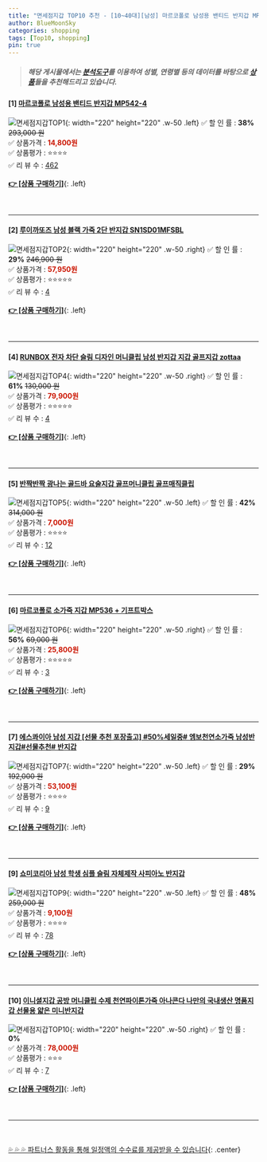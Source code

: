 ```yaml
---
title: "면세점지갑 TOP10 추천 - [10~40대][남성] 마르코폴로 남성용 밴티드 반지갑 MP542-4"
author: BlueMoonSky
categories: shopping
tags: [Top10, shopping]
pin: true
---
```


> ##### 해당 게시물에서는 [**분석도구**](https://itemscout.io/)를 이용하여 **성별**, **연령별** 등의 데이터를 바탕으로 [**상품**](https://link.coupang.com/a/baae76)들을 추천해드리고 있습니다.

#### [1] [마르코폴로 남성용 밴티드 반지갑 MP542-4](https://link.coupang.com/re/AFFSDP?lptag=AF5964186&subid=bluemoonsky6999&pageKey=493768&traceid=V0-153&itemId=739439527&vendorItemId=4867144786)
![면세점지갑TOP1](https://thumbnail6.coupangcdn.com/thumbnails/remote/230x230ex/image/retail/images/1281550067693402-c3497546-f2f0-425e-bac3-a3a62d506b54.jpg){: width="220" height="220" .w-50 .left}
✅ 할 인 률 : **38%** ~~<del class="base-price"> 293,000  </del>원~~<br>
✅ 상품가격 : <span style="color:#cb1400"> **14,800원** </span><br>
✅ 상품평가 : ⭐⭐⭐⭐<br>
✅ 리 뷰 수 : [462](https://link.coupang.com/re/AFFSDP?lptag=AF5964186&subid=bluemoonsky6999&pageKey=493768&traceid=V0-153&itemId=739439527&vendorItemId=4867144786)<br>
<br>
[**👉  [상품 구매하기]**](https://link.coupang.com/re/AFFSDP?lptag=AF5964186&subid=bluemoonsky6999&pageKey=493768&traceid=V0-153&itemId=739439527&vendorItemId=4867144786){: .left}
<br>
<br>
<br>

***

#### [2] [루이까또즈 남성 블랙 가죽 2단 반지갑 SN1SD01MFSBL](https://link.coupang.com/re/AFFSDP?lptag=AF5964186&subid=bluemoonsky6999&pageKey=7376672515&traceid=V0-153&itemId=19040830981&vendorItemId=86164547551)
![면세점지갑TOP2](https://thumbnail6.coupangcdn.com/thumbnails/remote/230x230ex/image/vendor_inventory/7c19/4d4c925870fb28a7af3e79123cbb3c924f2445d2ba0552f72324c2fb87fa.png){: width="220" height="220" .w-50 .right}
✅ 할 인 률 : **29%** ~~<del class="base-price"> 246,900  </del>원~~<br>
✅ 상품가격 : <span style="color:#cb1400"> **57,950원** </span><br>
✅ 상품평가 : ⭐⭐⭐⭐⭐<br>
✅ 리 뷰 수 : [4](https://link.coupang.com/re/AFFSDP?lptag=AF5964186&subid=bluemoonsky6999&pageKey=7376672515&traceid=V0-153&itemId=19040830981&vendorItemId=86164547551)<br>
<br>
[**👉  [상품 구매하기]**](https://link.coupang.com/re/AFFSDP?lptag=AF5964186&subid=bluemoonsky6999&pageKey=7376672515&traceid=V0-153&itemId=19040830981&vendorItemId=86164547551){: .left}
<br>
<br>
<br>

***

#### [4] [RUNBOX 전자 차단 슬림 디자인 머니클립 남성 반지갑 지갑 골프지갑 zottaa](https://link.coupang.com/re/AFFSDP?lptag=AF5964186&subid=bluemoonsky6999&pageKey=6714298943&traceid=V0-153&itemId=15597591430&vendorItemId=70032499230)
![면세점지갑TOP4](https://thumbnail7.coupangcdn.com/thumbnails/remote/230x230ex/image/vendor_inventory/4a5a/994c2f67dd6e3be5d776951c6b1ad2dc0c63c0d26d1e07e7198c66372c56.jpg){: width="220" height="220" .w-50 .right}
✅ 할 인 률 : **61%** ~~<del class="base-price"> 130,000  </del>원~~<br>
✅ 상품가격 : <span style="color:#cb1400"> **79,900원** </span><br>
✅ 상품평가 : ⭐⭐⭐⭐⭐<br>
✅ 리 뷰 수 : [4](https://link.coupang.com/re/AFFSDP?lptag=AF5964186&subid=bluemoonsky6999&pageKey=6714298943&traceid=V0-153&itemId=15597591430&vendorItemId=70032499230)<br>
<br>
[**👉  [상품 구매하기]**](https://link.coupang.com/re/AFFSDP?lptag=AF5964186&subid=bluemoonsky6999&pageKey=6714298943&traceid=V0-153&itemId=15597591430&vendorItemId=70032499230){: .left}
<br>
<br>
<br>

***

#### [5] [반짝반짝 광나는 골드바 요술지갑 골프머니클립 골프매직클립](https://link.coupang.com/re/AFFSDP?lptag=AF5964186&subid=bluemoonsky6999&pageKey=6785051857&traceid=V0-153&itemId=15968891390&vendorItemId=83175036848)
![면세점지갑TOP5](https://thumbnail7.coupangcdn.com/thumbnails/remote/230x230ex/image/vendor_inventory/38f8/5fbf57874c11c1d934aecb9bd316ee72a333cab950908951961287b75807.png){: width="220" height="220" .w-50 .left}
✅ 할 인 률 : **42%** ~~<del class="base-price"> 314,000  </del>원~~<br>
✅ 상품가격 : <span style="color:#cb1400"> **7,000원** </span><br>
✅ 상품평가 : ⭐⭐⭐⭐<br>
✅ 리 뷰 수 : [12](https://link.coupang.com/re/AFFSDP?lptag=AF5964186&subid=bluemoonsky6999&pageKey=6785051857&traceid=V0-153&itemId=15968891390&vendorItemId=83175036848)<br>
<br>
[**👉  [상품 구매하기]**](https://link.coupang.com/re/AFFSDP?lptag=AF5964186&subid=bluemoonsky6999&pageKey=6785051857&traceid=V0-153&itemId=15968891390&vendorItemId=83175036848){: .left}
<br>
<br>
<br>

***

#### [6] [마르코폴로 소가죽 지갑 MP536 + 기프트박스](https://link.coupang.com/re/AFFSDP?lptag=AF5964186&subid=bluemoonsky6999&pageKey=7074680847&traceid=V0-153&itemId=17580534939&vendorItemId=84747142774)
![면세점지갑TOP6](https://thumbnail9.coupangcdn.com/thumbnails/remote/230x230ex/image/rs_quotation_api/ejime0ae/d06b3b54f6764165afb406030cf0a1ec.jpg){: width="220" height="220" .w-50 .right}
✅ 할 인 률 : **56%** ~~<del class="base-price"> 69,000  </del>원~~<br>
✅ 상품가격 : <span style="color:#cb1400"> **25,800원** </span><br>
✅ 상품평가 : ⭐⭐⭐⭐⭐<br>
✅ 리 뷰 수 : [3](https://link.coupang.com/re/AFFSDP?lptag=AF5964186&subid=bluemoonsky6999&pageKey=7074680847&traceid=V0-153&itemId=17580534939&vendorItemId=84747142774)<br>
<br>
[**👉  [상품 구매하기]**](https://link.coupang.com/re/AFFSDP?lptag=AF5964186&subid=bluemoonsky6999&pageKey=7074680847&traceid=V0-153&itemId=17580534939&vendorItemId=84747142774){: .left}
<br>
<br>
<br>

***

#### [7] [에스콰이아 남성 지갑 [선물 추천 포장출고] #50%세일중# 엠보천연소가죽 남성반지갑#선물추천# 반지갑](https://link.coupang.com/re/AFFSDP?lptag=AF5964186&subid=bluemoonsky6999&pageKey=234657211&traceid=V0-153&itemId=745091084&vendorItemId=4880713102)
![면세점지갑TOP7](https://thumbnail7.coupangcdn.com/thumbnails/remote/230x230ex/image/vendor_inventory/e168/7d2dc732f726b9ff06571a420405ac515b372b9554b13c304a8fbc209783.jpg){: width="220" height="220" .w-50 .left}
✅ 할 인 률 : **29%** ~~<del class="base-price"> 192,000  </del>원~~<br>
✅ 상품가격 : <span style="color:#cb1400"> **53,100원** </span><br>
✅ 상품평가 : ⭐⭐⭐⭐<br>
✅ 리 뷰 수 : [9](https://link.coupang.com/re/AFFSDP?lptag=AF5964186&subid=bluemoonsky6999&pageKey=234657211&traceid=V0-153&itemId=745091084&vendorItemId=4880713102)<br>
<br>
[**👉  [상품 구매하기]**](https://link.coupang.com/re/AFFSDP?lptag=AF5964186&subid=bluemoonsky6999&pageKey=234657211&traceid=V0-153&itemId=745091084&vendorItemId=4880713102){: .left}
<br>
<br>
<br>

***

#### [9] [쇼미코리아 남성 학생 심플 슬림 자체제작 사피아노 반지갑](https://link.coupang.com/re/AFFSDP?lptag=AF5964186&subid=bluemoonsky6999&pageKey=7610821284&traceid=V0-153&itemId=20156451193&vendorItemId=78253138550)
![면세점지갑TOP9](https://thumbnail8.coupangcdn.com/thumbnails/remote/230x230ex/image/vendor_inventory/a2e5/62488d4fb38034dbd4f0ac0108bf3cdbfa150c0a094d6b2fbc8c5ac32003.jpg){: width="220" height="220" .w-50 .left}
✅ 할 인 률 : **48%** ~~<del class="base-price"> 259,000  </del>원~~<br>
✅ 상품가격 : <span style="color:#cb1400"> **9,100원** </span><br>
✅ 상품평가 : ⭐⭐⭐⭐<br>
✅ 리 뷰 수 : [78](https://link.coupang.com/re/AFFSDP?lptag=AF5964186&subid=bluemoonsky6999&pageKey=7610821284&traceid=V0-153&itemId=20156451193&vendorItemId=78253138550)<br>
<br>
[**👉  [상품 구매하기]**](https://link.coupang.com/re/AFFSDP?lptag=AF5964186&subid=bluemoonsky6999&pageKey=7610821284&traceid=V0-153&itemId=20156451193&vendorItemId=78253138550){: .left}
<br>
<br>
<br>

***

#### [10] [이니셜지갑 공방 머니클립 수제 천연파이톤가죽 아나콘다 나만의 국내생산 명품지갑 선물용 얇은 미니반지갑](https://link.coupang.com/re/AFFSDP?lptag=AF5964186&subid=bluemoonsky6999&pageKey=6485634521&traceid=V0-153&itemId=14215102921&vendorItemId=3753966592)
![면세점지갑TOP10](https://thumbnail6.coupangcdn.com/thumbnails/remote/230x230ex/image/vendor_inventory/02ac/932b7f812f61c144968353a7249fc4797f6e8d80cdf4c57c52590b298e5d.jpg){: width="220" height="220" .w-50 .right}
✅ 할 인 률 : **0%** <br>
✅ 상품가격 : <span style="color:#cb1400"> **78,000원** </span><br>
✅ 상품평가 : ⭐⭐⭐<br>
✅ 리 뷰 수 : [7](https://link.coupang.com/re/AFFSDP?lptag=AF5964186&subid=bluemoonsky6999&pageKey=6485634521&traceid=V0-153&itemId=14215102921&vendorItemId=3753966592)<br>
<br>
[**👉  [상품 구매하기]**](https://link.coupang.com/re/AFFSDP?lptag=AF5964186&subid=bluemoonsky6999&pageKey=6485634521&traceid=V0-153&itemId=14215102921&vendorItemId=3753966592){: .left}
<br>
<br>
<br>

***
<br><br>[💦 💦 💦 파트너스 활동을 통해 일정액의 수수료를 제공받을 수 있습니다](https://link.coupang.com/a/baae76){: .center}